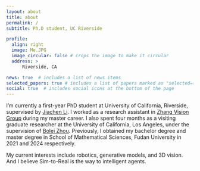```yaml
---
layout: about
title: about
permalink: /
subtitle: Ph.D student, UC Riverside

profile:
  align: right
  image: Me.JPG
  image_circular: false # crops the image to make it circular
  address: >
      Riverside, CA

news: true  # includes a list of news items
selected_papers: true # includes a list of papers marked as "selected={true}"
social: true  # includes social icons at the bottom of the page
---
```


  I’m currently a first-year PhD student at University of California, Riverside, supervised by [Jiachen Li](https://jiachenli94.github.io/). I worked as a research assistant in [Zhang Vision Group](https://fudan-zvg.github.io/) during my master career. I also spent four months as a visiting graduate researcher at the University of California, Los Angeles, under the supervision of [Bolei Zhou](https://boleizhou.github.io/). Previously, I obtained my bachelor degree and master degree in School of Mathematical Sciences, Fudan University in 2021 and 2024 respectively.   

  My current interests include robotics, generative models, and 3D vision. And I believe Sim-to-Real is the way to intelligent agents. 

